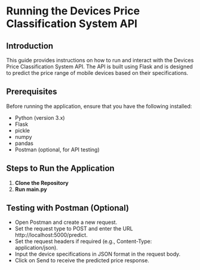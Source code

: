 # Running the Devices Price Classification System API

## Introduction
This guide provides instructions on how to run and interact with the Devices Price Classification System API. The API is built using Flask and is designed to predict the price range of mobile devices based on their specifications.

## Prerequisites
Before running the application, ensure that you have the following installed:
- Python (version 3.x)
- Flask
- pickle
- numpy
- pandas
- Postman (optional, for API testing)

## Steps to Run the Application

1. **Clone the Repository**
2. **Run main.py**

## Testing with Postman (Optional)
- Open Postman and create a new request.
- Set the request type to POST and enter the URL http://localhost:5000/predict.
- Set the request headers if required (e.g., Content-Type: application/json).
- Input the device specifications in JSON format in the request body.
- Click on Send to receive the predicted price response.
